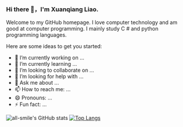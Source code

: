 ### Hi there 👋，I'm Xuanqiang Liao.

Welcome to my GitHub homepage. I love computer technology and am good at computer programming. I mainly study C # and python programming languages.

Here are some ideas to get you started:

- 🔭 I’m currently working on ...
- 🌱 I’m currently learning ...
- 👯 I’m looking to collaborate on ...
- 🤔 I’m looking for help with ...
- 💬 Ask me about ...
- 📫 How to reach me: ...
- 😄 Pronouns: ...
- ⚡ Fun fact: ...

![all-smile's GitHub stats](https://github-readme-stats.vercel.app/api?username=liaoxuanqiang&show_icons=true&theme=default)
[![Top Langs](https://github-readme-stats.vercel.app/api/top-langs/?username=liaoxuanqiang&layout=compact)](https://github.com/anuraghazra/github-readme-stats)
